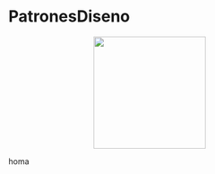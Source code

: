 # PatronesDiseno
<p align="center">
  <img src="https://github.com/thompsonemerson/thompsonemerson/raw/master/cover-thompson.png" height="200"/>
</p>
homa
